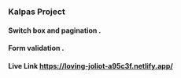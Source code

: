 ### Kalpas Project


#### Switch box and pagination .
#### Form validation .

####  Live Link https://loving-joliot-a95c3f.netlify.app/